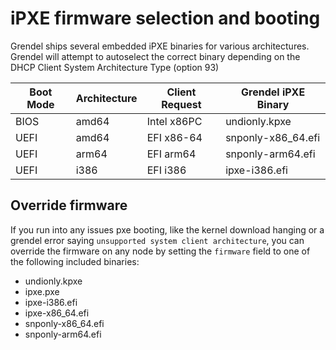 # iPXE firmware selection and booting

Grendel ships several embedded iPXE binaries for various architectures. Grendel will attempt to autoselect the correct binary depending on the DHCP Client System Architecture Type (option 93)

| Boot Mode | Architecture | Client Request | Grendel iPXE Binary |
| --------- | ------------ | -------------- | ------------------- |
| BIOS      | amd64        | Intel x86PC    | undionly.kpxe       |
| UEFI      | amd64        | EFI x86-64     | snponly-x86_64.efi  |
| UEFI      | arm64        | EFI arm64      | snponly-arm64.efi   |
| UEFI      | i386         | EFI i386       | ipxe-i386.efi       |

## Override firmware

If you run into any issues pxe booting, like the kernel download hanging or a grendel error saying `unsupported system client architecture`, you can override the firmware on any node by setting the `firmware` field to one of the following included binaries:

- undionly.kpxe
- ipxe.pxe
- ipxe-i386.efi
- ipxe-x86_64.efi
- snponly-x86_64.efi
- snponly-arm64.efi

